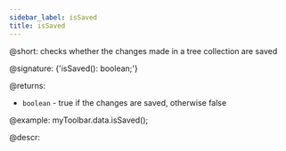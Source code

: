 ```yaml
---
sidebar_label: isSaved
title: isSaved
---          
```


@short: checks whether the changes made in a tree collection are saved

@signature: {'isSaved(): boolean;'}

@returns:
- `boolean` - true if the changes are saved, otherwise false

@example:
myToolbar.data.isSaved();

@descr:

[comment]: # (@relatedapi: tree_collection/api/save.md)
